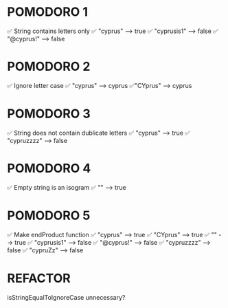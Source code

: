 # POMODORO 1

✅ String contains letters only
    ✅ "cyprus" --> true
    ✅ "cyprusis1" --> false
    ✅ "@cyprus!" --> false

# POMODORO 2

✅ Ignore letter case
    ✅ "cyprus" --> cyprus
    ✅"CYprus" --> cyprus

# POMODORO 3

✅ String does not contain dublicate letters
    ✅ "cyprus" --> true
    ✅ "cypruzzzz" --> false

# POMODORO 4

✅ Empty string is an isogram 
    ✅ "" --> true

# POMODORO 5

✅ Make endProduct function
    ✅ "cyprus"    --> true
    ✅ "CYprus"    --> true
    ✅ ""          --> true
    ✅ "cyprusis1" --> false
    ✅ "@cyprus!"  --> false
    ✅ "cypruzzzz" --> false
    ✅ "cypruZz" --> false

# REFACTOR

isStringEqualToIgnoreCase unnecessary?